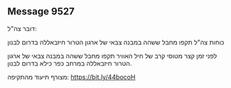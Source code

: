 ## Message 9527

דובר צה"ל:

כוחות צה"ל תקפו מחבל ששהה במבנה צבאי של ארגון הטרור חיזבאללה בדרום לבנון

לפני זמן קצר מטוסי קרב של חיל האוויר תקפו מחבל ששהה במבנה צבאי של ארגון הטרור חיזבאללה במרחב כפר כילא בדרום לבנון.

מצורף תיעוד מהתקיפה: https://bit.ly/44bocoH

